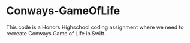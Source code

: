 # Conways-GameOfLife
This code is a Honors Highschool coding assignment where we need to recreate Conways Game of Life in Swift.
